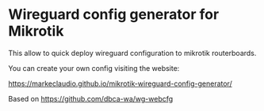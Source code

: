 # Wireguard config generator for Mikrotik
This allow to quick deploy wireguard configuration to mikrotik routerboards. 

You can create your own config visiting the website:

https://markeclaudio.github.io/mikrotik-wireguard-config-generator/



Based on https://github.com/dbca-wa/wg-webcfg

